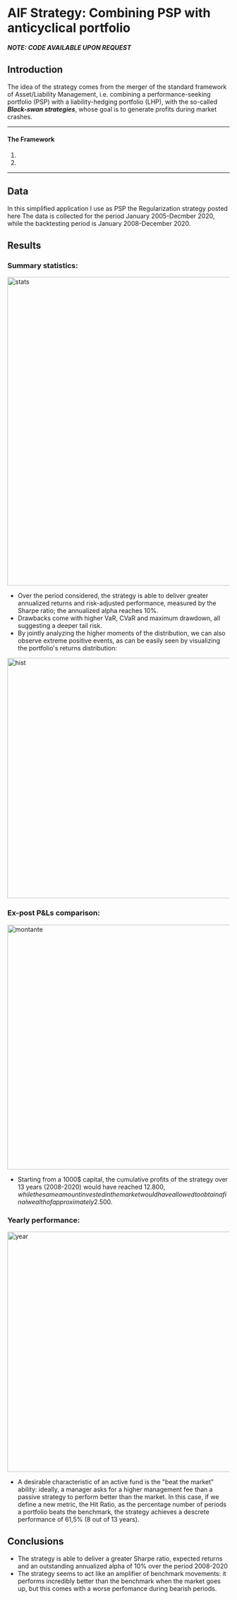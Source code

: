 # AIF Strategy: Combining PSP with anticyclical portfolio

***NOTE: CODE AVAILABLE UPON REQUEST***

## Introduction 
The idea of the strategy comes from the merger of the standard framework of Asset/Liability Management, i.e. combining a performance-seeking portfolio (PSP) with a liability-hedging portfolio (LHP), with the so-called ***Black-swan strategies***, whose goal is to generate profits during market crashes.

---
#### The Framework

1.
2.

---

## Data

In this simplified application I use as PSP the Regularization strategy posted here
The data is collected for the period January 2005-Decmber 2020, while the backtesting period is January 2008-December 2020. 



## Results

### Summary statistics:

<img width="700" alt="stats" src="https://user-images.githubusercontent.com/78954578/130258428-314762dc-f3e7-410b-a72a-f84aa90025b9.png">

* Over the period considered, the strategy is able to deliver greater annualized returns and risk-adjusted performance, measured by the Sharpe ratio; the annualized alpha reaches 10%.
* Drawbacks come with higher VaR, CVaR and maximum drawdown, all suggesting a deeper tail risk.
* By jointly analyzing the higher moments of the distribution, we can also observe extreme positive events, as can be easily seen by visualizing the portfolio's returns distribution:

<img width="545" alt="hist" src="https://user-images.githubusercontent.com/78954578/130271762-ffb773e2-d828-46bd-bcd3-55cc48edcdcf.png">

### Ex-post P&Ls comparison:

<img width="555" alt="montante" src="https://user-images.githubusercontent.com/78954578/130251583-e901ccbc-b72f-4090-8430-0c3e1421b949.png">

* Starting from a 1000$ capital, the cumulative profits of the strategy over 13 years (2008-2020) would have reached 12.800$, while the same amount invested in the market would have allowed to obtain a final wealth of approximately 2.500$.

### Yearly performance:

<img width="545" alt="year" src="https://user-images.githubusercontent.com/78954578/130251990-df796db4-070b-48e3-8298-f83f7ec28dd6.png">

* A desirable characteristic of an active fund is the "beat the market" ability: ideally, a manager asks for a higher management fee than a passive strategy to perform better than the market. In this case, if we define a new metric, the Hit Ratio, as the percentage number of periods a portfolio beats the benchmark, the strategy achieves a descrete performance of 61,5% (8 out of 13 years).


## Conclusions

* The strategy is able to deliver a greater Sharpe ratio, expected returns and an outstanding annualized alpha of 10% over the period 2008-2020
* The strategy seems to act like an amplifier of benchmark movements: it performs incredibly better than the benchmark when the market goes up, but this comes with a worse perfomance during bearish periods.

